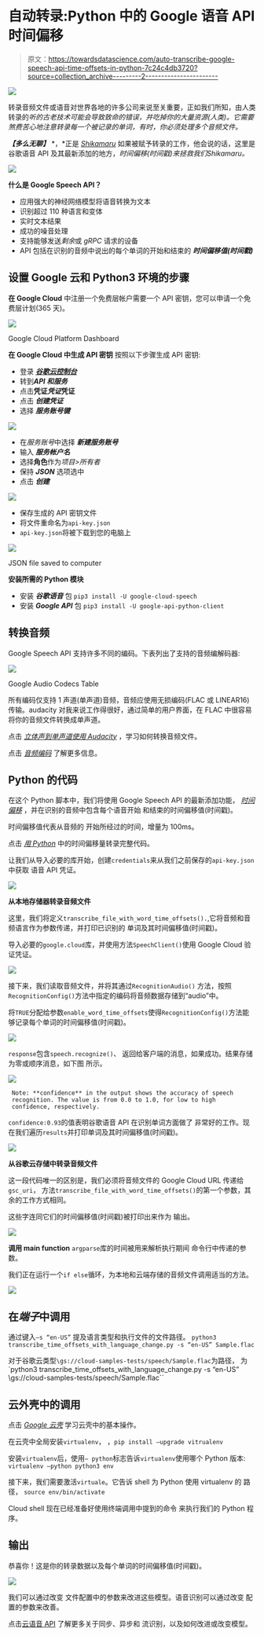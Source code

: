 # 自动转录:Python 中的 Google 语音 API 时间偏移

> 原文：<https://towardsdatascience.com/auto-transcribe-google-speech-api-time-offsets-in-python-7c24c4db3720?source=collection_archive---------2----------------------->

![](img/dfefee0766aa24197830750fe7bbfa49.png)

转录音频文件或语音对世界各地的许多公司来说至关重要，正如我们所知，由人类转录的*听的古老技术可能会导致致命的错误，并吃掉你的大量资源(人类)。它需要煞费苦心地注意转录每一个被记录的单词，有时，你必须处理多个音频文件。*

***【多么无聊】*** *，*正是 [*Shikamaru*](http://naruto.wikia.com/wiki/Shikamaru_Nara) 如果被赋予转录的工作，他会说的话，这里是谷歌语音 API 及其最新添加的地方，*时间偏移(时间戳)*来拯救我们*Shikamaru。*

![](img/4b5c5b280229180caabb0a8ff06e99ea.png)

**什么是 Google Speech API？**

*   应用强大的神经网络模型将语音转换为文本
*   识别超过 110 种语言和变体
*   实时文本结果
*   成功的噪音处理
*   支持能够发送*剩余*或 *gRPC* 请求的设备
*   API 包括在识别的音频中说出的每个单词的开始和结束的 ***时间偏移值(时间戳)***

## **设置 Google 云和 Python3 环境的步骤**

**在 Google Cloud** 中注册一个免费层帐户需要一个 API 密钥，您可以申请一个免费层计划(365
天)。

![](img/2cda322b1533b48d62648e9285c7068b.png)

Google Cloud Platform Dashboard

**在 Google Cloud 中生成 API 密钥** 按照以下步骤生成 API 密钥:

*   登录 [***谷歌云控制台***](https://console.cloud.google.com/)
*   转到***API 和服务***
*   点击**凭证*凭证*凭证**
*   点击 ***创建凭证***
*   选择 ***服务账号键***

![](img/b1934910e33bca6f6350eeeb09e3971a.png)

*   在*服务账号*中选择 ***新建服务账号***
*   输入 ***服务帐户名***
*   选择**角色**作为*项目>所有者*
*   保持 ***JSON*** 选项选中
*   点击 ***创建***

![](img/1bba577b21de3d47421ad8f3de5e7c2c.png)

*   保存生成的 API 密钥文件
*   将文件重命名为`api-key.json`
*   `api-key.json`将被下载到您的电脑上

![](img/27fedbd9325c32fd2a07e67c9c622122.png)

JSON file saved to computer

**安装所需的 Python 模块**

*   安装 ***谷歌语音*** 包
    `pip3 install -U google-cloud-speech`
*   安装 ***Google API*** 包
    `pip3 install -U google-api-python-client`

## **转换音频**

Google Speech API 支持许多不同的编码。下表列出了支持的音频编解码器:

![](img/492afcb34e8ca33c133937dcb0d6ee4b.png)

Google Audio Codecs Table

所有编码仅支持 1 声道(单声道)音频，音频应使用无损编码(FLAC 或 LINEAR16)传输。audacity
对我来说工作得很好，通过简单的用户界面，在 FLAC 中很容易将你的音频文件转换成单声道。

点击 [*立体声到单声道使用 Audacity*](https://www.youtube.com/watch?v=jL5Xx06NwyI) ，学习如何转换音频文件。

点击 [*音频编码*](https://cloud.google.com/speech/reference/rest/v1/RecognitionConfig) 了解更多信息。

## **Python 的代码**

在这个 Python 脚本中，我们将使用 Google Speech API 的最新添加功能，
[*时间偏移*](https://cloud.google.com/speech/docs/basics#time-offsets) ，并在识别的音频中包含每个语音开始
和结束的时间偏移值(时间戳)。

时间偏移值代表从音频的
开始所经过的时间，增量为 100ms。

点击 [*用 Python*](https://github.com/sohamsil/python-docs-samples/blob/master/speech/cloud-client/transcribe_time_offsets_with_language_change.py) 中的时间偏移量转录完整代码。

让我们从导入必要的库开始，创建`credentials`来从我们之前保存的`api-key.json`中获取
语音 API 凭证。

![](img/f2140bc0f8e41a1f67149df9739d01a1.png)

**从本地存储器转录音频文件**

这里，我们将定义`transcribe_file_with_word_time_offsets().`,它将音频和音频语言作为参数传递，并打印已识别的
单词及其时间偏移值(时间戳)。

导入必要的`google.cloud`库，并使用方法`SpeechClient()`使用
Google Cloud 验证凭证。

![](img/055ba01b016adcf8f3368358a2432a42.png)

接下来，我们读取音频文件，并将其通过`RecognitionAudio()` 方法，按照`RecognitionConfig()`方法中指定的编码将音频数据存储到“audio”中。

将`TRUE`分配给参数`enable_word_time_offsets`使得`RecognitionConfig()`方法能够记录每个单词的时间偏移值(时间戳)。

![](img/72f43c8082182f952a3b497522e8b112.png)

`response`包含`speech.recognize()`、
返回给客户端的消息，如果成功。结果存储为零或顺序消息，如下图
所示。

![](img/a25ad2cac5d9b26a4cf1984312491e2f.png)

```
 Note: **confidence** in the output shows the accuracy of speech
 recognition. The value is from 0.0 to 1.0, for low to high
 confidence, respectively.
```

`confidence:0.93`的值表明谷歌语音 API 在识别单词方面做了
非常好的工作。现在我们遍历`results`并打印单词及其时间偏移值(时间戳)。

![](img/ab3f9e1be86842aa52cbfaa0bb43bb31.png)

**从谷歌云存储中转录音频文件**

这一段代码唯一的区别是，我们必须将音频文件的
Google Cloud URL 传递给`gsc_uri`，
方法`transcribe_file_with_word_time_offsets()`的第一个参数，其余的工作方式相同。

这些字连同它们的时间偏移值(时间戳)被打印出来作为
输出。

![](img/611c71676442d72ab00b0addabd13741.png)

**调用 __main__ function** `argparse`库的时间被用来解析执行期间
命令行中传递的参数。

我们正在运行一个`if else`循环，为本地和云端存储的音频文件调用适当的方法。

![](img/afba1db3a0d8af2d43c71535b09e2cf4.png)

## **在*端子*中调用**

通过键入`–s “en-US”` 提及语言类型和执行文件的文件路径。
`python3 transcribe_time_offsets_with_language_change.py -s “en-US”
Sample.flac`

对于谷歌云类型`\gs://cloud-samples-tests/speech/Sample.flac`为路径，
为`python3 transcribe_time_offsets_with_language_change.py -s “en-US”
\gs://cloud-samples-tests/speech/Sample.flac``

## 云外壳中的调用

点击 [*Google 云壳*](https://cloud.google.com/shell/docs/quickstart) 学习云壳中的基本操作。

在云壳中全局安装`virtualenv`，
，`pip install –upgrade vitrualenv`

安装`virtualenv`后，使用`— python`标志告诉`virtualenv`使用哪个
Python 版本:
`virtualenv –python python3 env`

接下来，我们需要激活`virtuale`。它告诉 shell 为 Python 使用 virtualenv 的
路径，
`source env/bin/activate`

Cloud shell 现在已经准备好使用终端调用中提到的命令
来执行我们的 Python 程序。

## **输出**

恭喜你！这是你的转录数据以及每个单词的时间偏移值(时间戳)。

![](img/d51d8a0c9c19df554a55c968db69c4f3.png)

我们可以通过改变
文件配置中的参数来改进这些模型。语音识别可以通过改变
配置的参数来改善。

点击[云语音 API](https://cloud.google.com/speech/docs/basics#time-offsets) 了解更多关于同步、异步和
流识别，以及如何改进或改变模型。